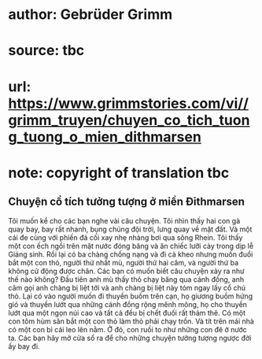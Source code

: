 # author: Gebrüder Grimm
# source: tbc
# url: https://www.grimmstories.com/vi//grimm_truyen/chuyen_co_tich_tuong_tuong_o_mien_dithmarsen
# note: copyright of translation tbc

## Chuyện cổ tích tưởng tượng ở miền Đithmarsen 

Tôi muốn kể cho các bạn nghe vài câu chuyện. Tôi nhìn thấy hai con gà
quay bay, bay rất nhanh, bụng chúng đội trời, lưng quay về mặt đất. Và
một cái đe cùng với phiến đá cối xay nhẹ nhàng bơi qua sông Rhein.
Tôi thấy một con ếch ngồi trên mặt nước đóng băng và ăn chiếc lưỡi cày
trong dịp lễ Giáng sinh. Rồi lại có ba chàng chống nạng và đi cà kheo
nhưng muốn đuổi bắt một con thỏ, người thứ nhất mù, người thứ hai câm,
và người thứ ba không cử động được chân. Các bạn có muốn biết câu chuyện
xảy ra như thế nào không? Đầu tiên anh mù thấy thỏ chạy băng qua cánh
đồng, anh câm gọi anh chàng bị liệt tới và anh chàng bị liệt này tóm
ngay lấy cổ chú thỏ.
Lại có vào người muốn đi thuyền buồm trên cạn, họ giương buồm hứng gió
và thuyền lướt qua những cánh đồng rộng mênh mông, họ cho thuyền lướt
qua một ngọn núi cao và tất cả đều bị chết đuối rất thảm thê.
Có một con tôm hùm săn bắt một con thỏ làm thỏ phải chạy trốn.
Và tít trên mái nhà có một con bì cái leo lên nằm. Ở đó, con ruồi to như
những con đê ở nước ta.
Các bạn hãy mở cửa sổ ra để cho những chuyện tưởng tượng ngược đời ấy
bay đi.
